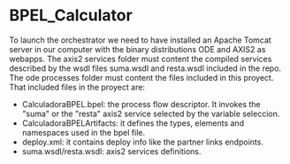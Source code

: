 # BPEL_Calculator
To launch the orchestrator we need to have installed an Apache Tomcat server in our computer with the binary distributions
ODE and AXIS2 as webapps. 
The axis2 services folder must content the compiled services described by the wsdl files suma.wsdl and resta.wsdl included in the repo.
The ode processes folder must content the files included in this proyect.
That included files in the proyect are:
- CalculadoraBPEL.bpel: the process flow descriptor. It invokes the "suma" or the "resta" axis2 service selected by the variable seleccion.
- CalculadoraBPELArtifacts: it defines the types, elements and namespaces used in the bpel file.
- deploy.xml: it contains deploy info like the partner links endpoints.
- suma.wsdl/resta.wsdl: axis2 services definitions.
